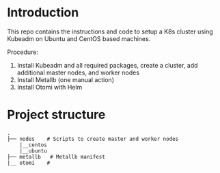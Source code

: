 # Introduction
This repo contains the instructions and code to setup a K8s cluster using Kubeadm on Ubuntu and CentOS based machines.

Procedure:

1. Install Kubeadm and all required packages, create a cluster, add additional master nodes, and worker nodes
2. Install Metallb (one manual action)
3. Install Otomi with Helm

# Project structure
```
.
├── nodes    # Scripts to create master and worker nodes
    |__centos
    |__ubuntu
├── metallb   # Metallb manifest
|__ otomi    #

